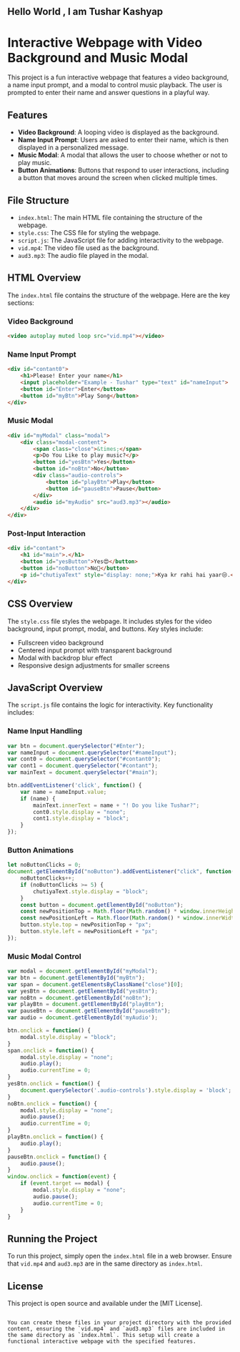 

## Hello World , I am Tushar Kashyap
# Interactive Webpage with Video Background and Music Modal

This project is a fun interactive webpage that features a video background, a name input prompt, and a modal to control music playback. The user is prompted to enter their name and answer questions in a playful way.

## Features

- **Video Background**: A looping video is displayed as the background.
- **Name Input Prompt**: Users are asked to enter their name, which is then displayed in a personalized message.
- **Music Modal**: A modal that allows the user to choose whether or not to play music.
- **Button Animations**: Buttons that respond to user interactions, including a button that moves around the screen when clicked multiple times.

## File Structure

- `index.html`: The main HTML file containing the structure of the webpage.
- `style.css`: The CSS file for styling the webpage.
- `script.js`: The JavaScript file for adding interactivity to the webpage.
- `vid.mp4`: The video file used as the background.
- `aud3.mp3`: The audio file played in the modal.

## HTML Overview

The `index.html` file contains the structure of the webpage. Here are the key sections:

### Video Background

```html
<video autoplay muted loop src="vid.mp4"></video>
```

### Name Input Prompt

```html
<div id="contant0">
    <h1>Please! Enter your name</h1>
    <input placeholder="Example - Tushar" type="text" id="nameInput">
    <button id="Enter">Enter</button>
    <button id="myBtn">Play Song</button>
</div>
```

### Music Modal

```html
<div id="myModal" class="modal">
    <div class="modal-content">
        <span class="close">&times;</span>
        <p>Do You Like to play music?</p>
        <button id="yesBtn">Yes</button>
        <button id="noBtn">No</button>
        <div class="audio-controls">
            <button id="playBtn">Play</button>
            <button id="pauseBtn">Pause</button>
        </div>
        <audio id="myAudio" src="aud3.mp3"></audio>
    </div>
</div>
```

### Post-Input Interaction

```html
<div id="contant">
    <h1 id="main">.</h1>
    <button id="yesButton">Yes😍</button>
    <button id="noButton">No🥰</button>
    <p id="chutiyaText" style="display: none;">Kya kr rahi hai yaar😒.</p>
</div>
```

## CSS Overview

The `style.css` file styles the webpage. It includes styles for the video background, input prompt, modal, and buttons. Key styles include:

- Fullscreen video background
- Centered input prompt with transparent background
- Modal with backdrop blur effect
- Responsive design adjustments for smaller screens

## JavaScript Overview

The `script.js` file contains the logic for interactivity. Key functionality includes:

### Name Input Handling

```javascript
var btn = document.querySelector("#Enter");
var nameInput = document.querySelector("#nameInput");
var cont0 = document.querySelector("#contant0");
var cont1 = document.querySelector("#contant");
var mainText = document.querySelector("#main");

btn.addEventListener('click', function() {
    var name = nameInput.value;
    if (name) {
        mainText.innerText = name + "! Do you like Tushar?";
        cont0.style.display = "none";
        cont1.style.display = "block";
    }
});
```

### Button Animations

```javascript
let noButtonClicks = 0;
document.getElementById("noButton").addEventListener("click", function() {
    noButtonClicks++;
    if (noButtonClicks >= 5) {
        chutiyaText.style.display = "block";
    }
    const button = document.getElementById("noButton");
    const newPositionTop = Math.floor(Math.random() * window.innerHeight);
    const newPositionLeft = Math.floor(Math.random() * window.innerWidth);
    button.style.top = newPositionTop + "px";
    button.style.left = newPositionLeft + "px";
});
```

### Music Modal Control

```javascript
var modal = document.getElementById("myModal");
var btn = document.getElementById("myBtn");
var span = document.getElementsByClassName("close")[0];
var yesBtn = document.getElementById("yesBtn");
var noBtn = document.getElementById("noBtn");
var playBtn = document.getElementById("playBtn");
var pauseBtn = document.getElementById("pauseBtn");
var audio = document.getElementById('myAudio');

btn.onclick = function() {
    modal.style.display = "block";
}
span.onclick = function() {
    modal.style.display = "none";
    audio.play();
    audio.currentTime = 0;
}
yesBtn.onclick = function() {
    document.querySelector('.audio-controls').style.display = 'block';
}
noBtn.onclick = function() {
    modal.style.display = "none";
    audio.pause();
    audio.currentTime = 0;
}
playBtn.onclick = function() {
    audio.play();
}
pauseBtn.onclick = function() {
    audio.pause();
}
window.onclick = function(event) {
    if (event.target == modal) {
        modal.style.display = "none";
        audio.pause();
        audio.currentTime = 0;
    }
}
```

## Running the Project

To run this project, simply open the `index.html` file in a web browser. Ensure that `vid.mp4` and `aud3.mp3` are in the same directory as `index.html`.

## License

This project is open source and available under the [MIT License].
```

You can create these files in your project directory with the provided content, ensuring the `vid.mp4` and `aud3.mp3` files are included in the same directory as `index.html`. This setup will create a functional interactive webpage with the specified features.




